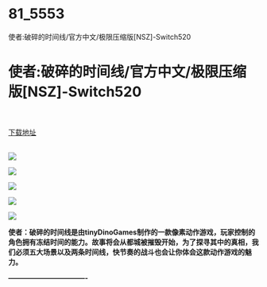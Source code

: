 # 81_5553
使者:破碎的时间线/官方中文/极限压缩版[NSZ]-Switch520
# 使者:破碎的时间线/官方中文/极限压缩版[NSZ]-Switch520
 <br/></br>
[下载地址](https://www.switch520.cc/article/5553 "下载地址")
<br/></br>

<p><span><strong><img src="https://ae01.alicdn.com/kf/U5c53fc2122a84286ac8d48f5afc5da5b2.jpg"></strong></span></p>
<p><span><strong><img src="https://ae01.alicdn.com/kf/Ue1c9000c65d049c4b981c024b670d3aaJ.jpg"></strong></span></p>
<p><span><strong><img src="https://ae01.alicdn.com/kf/Ucd20b8012cf445c0a7f910f0756054bfd.jpg"></strong></span></p>
<p><span><strong><img src="https://ae01.alicdn.com/kf/U1b2024ffb19a44649113d68109fbe63eK.jpg"></strong></span></p>
<p><span><strong><img src="https://ae01.alicdn.com/kf/Uefa3575618a242a1b4c5e46ce66ffc94H.jpg"></strong></span></p>
<p><span><strong>使者：破碎的时间线是由tinyDinoGames制作的一款像素动作游戏，玩家控制的角色拥有冻结时间的能力。故事将会从都城被摧毁开始，为了探寻其中的真相，我们必须五大场景以及两条时间线，快节奏的战斗也会让你体会这款动作游戏的魅力。</strong></span></p>
<p><span><strong>———————————-</strong></span></p>
<p></p>

